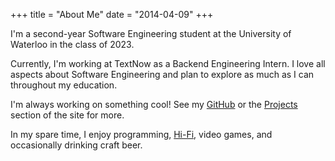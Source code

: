+++
title = "About Me"
date = "2014-04-09"
+++

I'm a second-year Software Engineering student at the University of Waterloo in the class of 2023.

Currently, I'm working at TextNow as a Backend Engineering Intern. I love all aspects about Software Engineering and plan to explore as much as I can throughout my education.

I'm always working on something cool! See my [GitHub](https://github.com/ZacJoffe) or the [Projects](/projects) section of the site for more.

In my spare time, I enjoy programming, [Hi-Fi](https://www.reddit.com/r/headphones/), video games, and occasionally drinking craft beer.


